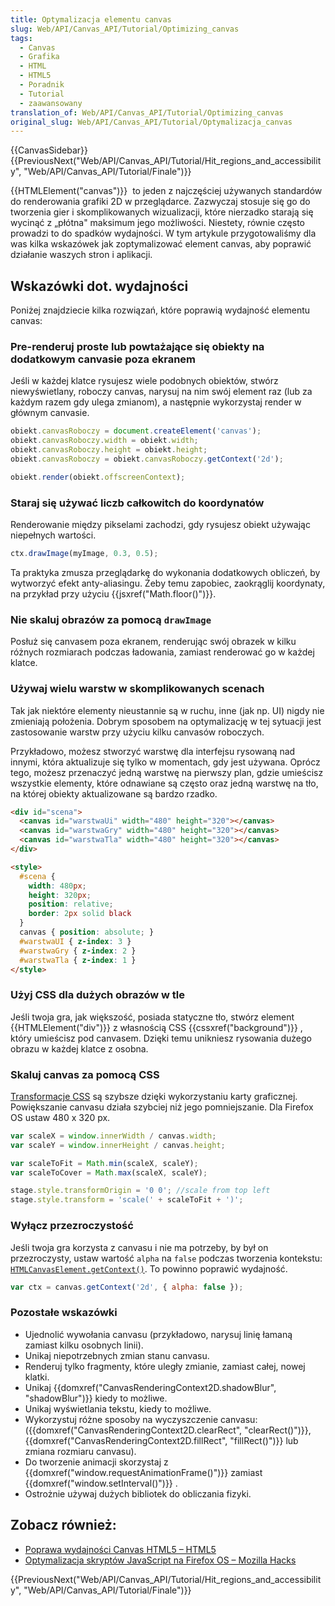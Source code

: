 ```yaml
---
title: Optymalizacja elementu canvas
slug: Web/API/Canvas_API/Tutorial/Optimizing_canvas
tags:
  - Canvas
  - Grafika
  - HTML
  - HTML5
  - Poradnik
  - Tutorial
  - zaawansowany
translation_of: Web/API/Canvas_API/Tutorial/Optimizing_canvas
original_slug: Web/API/Canvas_API/Tutorial/Optymalizacja_canvas
---
```

{{CanvasSidebar}} {{PreviousNext("Web/API/Canvas_API/Tutorial/Hit_regions_and_accessibility", "Web/API/Canvas_API/Tutorial/Finale")}}

{{HTMLElement("canvas")}}  to jeden z najczęściej używanych standardów do renderowania grafiki 2D w przeglądarce. Zazwyczaj stosuje się go do tworzenia gier i skomplikowanych wizualizacji, które nierzadko starają się wycinąć z „płótna" maksimum jego możliwości. Niestety, równie często prowadzi to do spadków wydajności. W tym artykule przygotowaliśmy dla was kilka wskazówek jak zoptymalizować element canvas, aby poprawić działanie waszych stron i aplikacji.

## Wskazówki dot. wydajności

Poniżej znajdziecie kilka rozwiązań, które poprawią wydajność elementu canvas:

### Pre-renderuj proste lub powtażające się obiekty na dodatkowym canvasie poza ekranem

Jeśli w każdej klatce rysujesz wiele podobnych obiektów, stwórz niewyświetlany, roboczy canvas, narysuj na nim swój element raz (lub za każdym razem gdy ulega zmianom), a następnie wykorzystaj render w głównym canvasie.

```js
obiekt.canvasRoboczy = document.createElement('canvas');
obiekt.canvasRoboczy.width = obiekt.width;
obiekt.canvasRoboczy.height = obiekt.height;
obiekt.canvasRoboczy = obiekt.canvasRoboczy.getContext('2d');

obiekt.render(obiekt.offscreenContext);
```

### Staraj się używać liczb całkowitch do koordynatów

Renderowanie między pikselami zachodzi, gdy rysujesz obiekt używając niepełnych wartości.

```js
ctx.drawImage(myImage, 0.3, 0.5);
```

Ta praktyka zmusza przeglądarkę do wykonania dodatkowych obliczeń, by wytworzyć efekt anty-aliasingu. Żeby temu zapobiec, zaokrąglij koordynaty, na przykład przy użyciu {{jsxref("Math.floor()")}}.

### Nie skaluj obrazów za pomocą `drawImage`

Posłuż się canvasem poza ekranem, renderując swój obrazek w kilku różnych rozmiarach podczas ładowania, zamiast renderować go w każdej klatce.

### Używaj wielu warstw w skomplikowanych scenach

Tak jak niektóre elementy nieustannie są w ruchu, inne (jak np. UI) nigdy nie zmieniają położenia. Dobrym sposobem na optymalizację w tej sytuacji jest zastosowanie warstw przy użyciu kilku canvasów roboczych.

Przykładowo, możesz stworzyć warstwę dla interfejsu rysowaną nad innymi, która aktualizuje się tylko w momentach, gdy jest używana. Oprócz tego, możesz przenaczyć jedną warstwę na pierwszy plan, gdzie umieścisz wszystkie elementy, które odnawiane są często oraz jedną warstwę na tło, na której obiekty aktualizowane są bardzo rzadko.

```html
<div id="scena">
  <canvas id="warstwaUi" width="480" height="320"></canvas>
  <canvas id="warstwaGry" width="480" height="320"></canvas>
  <canvas id="warstwaTla" width="480" height="320"></canvas>
</div>

<style>
  #scena {
    width: 480px;
    height: 320px;
    position: relative;
    border: 2px solid black
  }
  canvas { position: absolute; }
  #warstwaUI { z-index: 3 }
  #warstwaGry { z-index: 2 }
  #warstwaTla { z-index: 1 }
</style>
```

### Użyj CSS dla dużych obrazów w tle

Jeśli twoja gra, jak większość, posiada statyczne tło, stwórz element {{HTMLElement("div")}} z własnością CSS {{cssxref("background")}} , który umieścisz pod canvasem. Dzięki temu unikniesz rysowania dużego obrazu w każdej klatce z osobna.

### Skaluj canvas za pomocą CSS

[Transformacje CSS](/pl/docs/Web/Guide/CSS/Using_CSS_transforms) są szybsze dzięki wykorzystaniu karty graficznej. Powiększanie canvasu działa szybciej niż jego pomniejszanie. Dla Firefox OS ustaw 480 x 320 px.

```js
var scaleX = window.innerWidth / canvas.width;
var scaleY = window.innerHeight / canvas.height;

var scaleToFit = Math.min(scaleX, scaleY);
var scaleToCover = Math.max(scaleX, scaleY);

stage.style.transformOrigin = '0 0'; //scale from top left
stage.style.transform = 'scale(' + scaleToFit + ')';
```

### Wyłącz przezroczystość

Jeśli twoja gra korzysta z canvasu i nie ma potrzeby, by był on przezroczysty, ustaw wartość `alpha` na `false` podczas tworzenia kontekstu: [`HTMLCanvasElement.getContext()`](/pl/docs/Web/API/HTMLCanvasElement/getContext "The HTMLCanvasElement.getContext() method returns a drawing context on the canvas, or null if the context identifier is not supported."). To powinno poprawić wydajność.

```js
var ctx = canvas.getContext('2d', { alpha: false });
```

### Pozostałe wskazówki

- Ujednolić wywołania canvasu (przykładowo, narysuj linię łamaną zamiast kilku osobnych linii).
- Unikaj niepotrzebnych zmian stanu canvasu.
- Renderuj tylko fragmenty, które uległy zmianie, zamiast całej, nowej klatki.
- Unikaj {{domxref("CanvasRenderingContext2D.shadowBlur", "shadowBlur")}} kiedy to możliwe.
- Unikaj wyświetlania tekstu, kiedy to możliwe.
- Wykorzystuj różne sposoby na wyczyszczenie canvasu: ({{domxref("CanvasRenderingContext2D.clearRect", "clearRect()")}}, {{domxref("CanvasRenderingContext2D.fillRect", "fillRect()")}} lub zmiana rozmiaru canvasu).
- Do tworzenie animacji skorzystaj z  {{domxref("window.requestAnimationFrame()")}} zamiast {{domxref("window.setInterval()")}} .
- Ostrożnie używaj dużych bibliotek do obliczania fizyki.

## Zobacz również:

- [Poprawa wydajności Canvas HTML5 – HTML5](http://www.html5rocks.com/en/tutorials/canvas/performance/#toc-ref)
- [Optymalizacja skryptów JavaScript na Firefox OS – Mozilla Hacks](https://hacks.mozilla.org/2013/05/optimizing-your-javascript-game-for-firefox-os/)

{{PreviousNext("Web/API/Canvas_API/Tutorial/Hit_regions_and_accessibility", "Web/API/Canvas_API/Tutorial/Finale")}}
